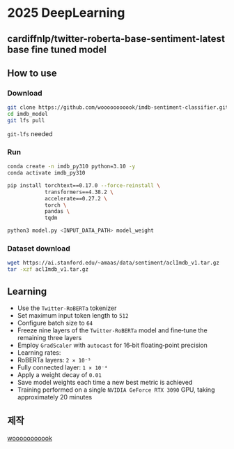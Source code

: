 # 2025 DeepLearning

## cardiffnlp/twitter-roberta-base-sentiment-latest base fine tuned model

## How to use

### Download

```bash
git clone https://github.com/wooooooooook/imdb-sentiment-classifier.git imdb_model
cd imdb_model
git lfs pull
```

`git-lfs` needed

### Run

```bash
conda create -n imdb_py310 python=3.10 -y
conda activate imdb_py310

pip install torchtext==0.17.0 --force-reinstall \
            transformers==4.38.2 \
            accelerate==0.27.2 \
            torch \
            pandas \
            tqdm

python3 model.py <INPUT_DATA_PATH> model_weight
```

### Dataset download

```bash
wget https://ai.stanford.edu/~amaas/data/sentiment/aclImdb_v1.tar.gz
tar -xzf aclImdb_v1.tar.gz
```

## Learning

- Use the `Twitter‑RoBERTa` tokenizer
- Set maximum input token length to `512`
- Configure batch size to `64`
- Freeze nine layers of the `Twitter‑RoBERTa` model and fine‑tune the remaining three layers
- Employ `GradScaler` with `autocast` for 16‑bit floating‑point precision
- Learning rates:
- RoBERTa layers: `2 × 10⁻⁵`
- Fully connected layer: `1 × 10⁻⁴`
- Apply a weight decay of `0.01`
- Save model weights each time a new best metric is achieved
- Training performed on a single `NVIDIA GeForce RTX 3090` GPU, taking approximately 20 minutes

## 제작

[wooooooooook](https://github.com/wooooooooook)
